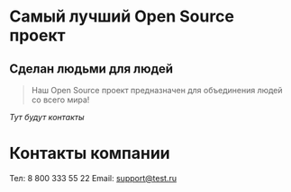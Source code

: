 # Самый лучший Open Source проект

## Сделан людьми для людей

> Наш Open Source проект предназначен для объединения людей со всего мира!

_Тут будут контакты_
# Контакты компании
Тел: 8 800 333 55 22
Email: support@test.ru